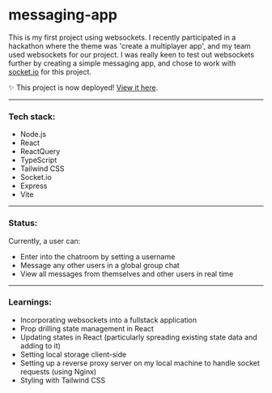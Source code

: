 # messaging-app
This is my first project using websockets. I recently participated in a hackathon where the theme was 'create a multiplayer app', and my team used websockets for our project. I was really keen to test out websockets further by creating a simple messaging app, and chose to work with [socket.io](https://socket.io/) for this project. 

:sparkles: This project is now deployed! [View it here](https://messaging-app-websockets.up.railway.app/). 

--------
### Tech stack:
- Node.js
- React
- ReactQuery
- TypeScript
- Tailwind CSS
- Socket.io 
- Express
- Vite

-----
### Status: 
Currently, a user can: 
- Enter into the chatroom by setting a username 
- Message any other users in a global group chat 
- View all messages from themselves and other users in real time 

------

### Learnings: 
- Incorporating websockets into a fullstack application
- Prop drilling state management in React
- Updating states in React (particularly spreading existing state data and adding to it)
- Setting local storage client-side
- Setting up a reverse proxy server on my local machine to handle socket requests (using Nginx)
- Styling with Tailwind CSS

